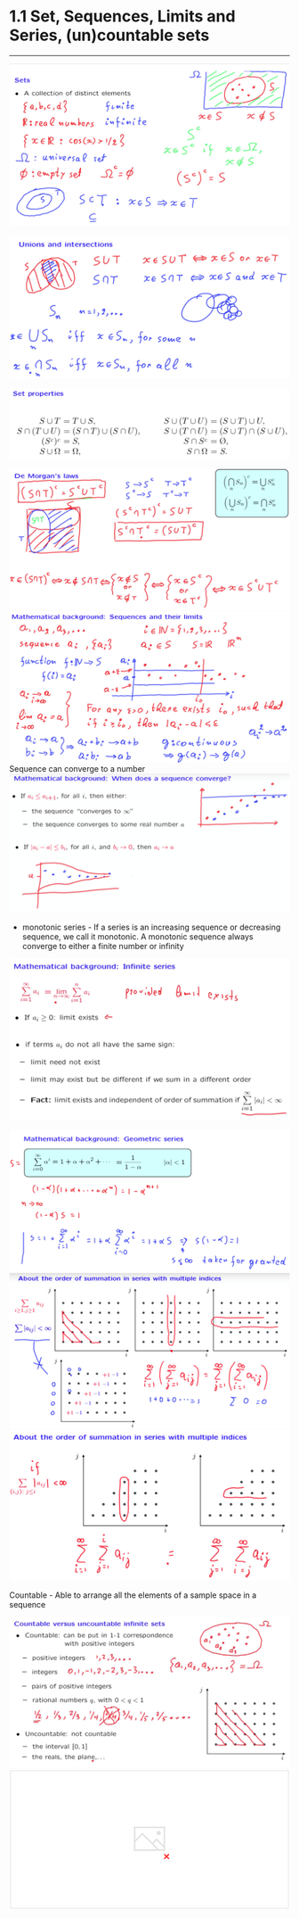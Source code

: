 # 1.1 Set, Sequences, Limits and Series, (un)countable sets

---

![image](media/Intro-Syllabus_1.1-Set,-Sequences,-Limits-and-Series,-(un)countable-sets-image1.png)

![image](media/Intro-Syllabus_1.1-Set,-Sequences,-Limits-and-Series,-(un)countable-sets-image2.png)

![image](media/Intro-Syllabus_1.1-Set,-Sequences,-Limits-and-Series,-(un)countable-sets-image3.png)

![image](media/Intro-Syllabus_1.1-Set,-Sequences,-Limits-and-Series,-(un)countable-sets-image4.png)
![image](media/Intro-Syllabus_1.1-Set,-Sequences,-Limits-and-Series,-(un)countable-sets-image5.png)
Sequence can converge to a number
![image](media/Intro-Syllabus_1.1-Set,-Sequences,-Limits-and-Series,-(un)countable-sets-image6.png)

- monotonic series - If a series is an increasing sequence or decreasing sequence, we call it monotonic. A monotonic sequence always converge to either a finite number or infinity

![image](media/Intro-Syllabus_1.1-Set,-Sequences,-Limits-and-Series,-(un)countable-sets-image7.png)

![image](media/Intro-Syllabus_1.1-Set,-Sequences,-Limits-and-Series,-(un)countable-sets-image8.png)
![image](media/Intro-Syllabus_1.1-Set,-Sequences,-Limits-and-Series,-(un)countable-sets-image9.png)
![image](media/Intro-Syllabus_1.1-Set,-Sequences,-Limits-and-Series,-(un)countable-sets-image10.png)

Countable - Able to arrange all the elements of a sample space in a sequence

![image](media/Intro-Syllabus_1.1-Set,-Sequences,-Limits-and-Series,-(un)countable-sets-image11.png)
![image](media/Intro-Syllabus_1.1-Set,-Sequences,-Limits-and-Series,-(un)countable-sets-image12.png)
